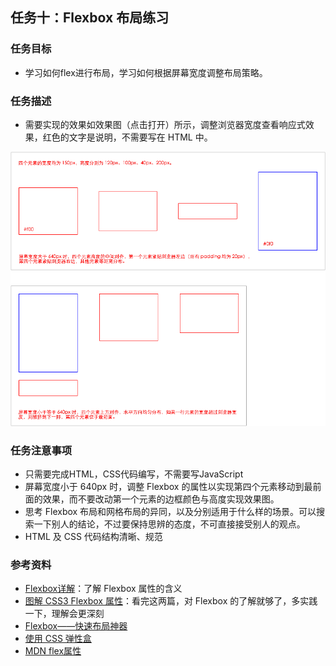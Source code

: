 ## 任务十：Flexbox 布局练习

### 任务目标

* 学习如何flex进行布局，学习如何根据屏幕宽度调整布局策略。

### 任务描述

* 需要实现的效果如效果图（点击打开）所示，调整浏览器宽度查看响应式效果，红色的文字是说明，不需要写在 HTML 中。

![示例图](./img/task_1_10_1.png)

### 任务注意事项

* 只需要完成HTML，CSS代码编写，不需要写JavaScript
* 屏幕宽度小于 640px 时，调整 Flexbox 的属性以实现第四个元素移动到最前面的效果，而不要改动第一个元素的边框颜色与高度实现效果图。
* 思考 Flexbox 布局和网格布局的异同，以及分别适用于什么样的场景。可以搜索一下别人的结论，不过要保持思辨的态度，不可直接接受别人的观点。
* HTML 及 CSS 代码结构清晰、规范

### 参考资料

* [Flexbox详解](https://segmentfault.com/a/1190000002910324)：了解 Flexbox 属性的含义
* [图解 CSS3 Flexbox 属性](https://web.tutorialonfree.com/tu-jie-css3-flexboxshu-xing/)：看完这两篇，对 Flexbox 的了解就够了，多实践一下，理解会更深刻
* [Flexbox——快速布局神器](http://www.w3cplus.com/css3/flexbox-basics.html)
* [使用 CSS 弹性盒](https://developer.mozilla.org/zh-CN/docs/Web/CSS/CSS_Flexible_Box_Layout/Using_CSS_flexible_boxes)
* [MDN flex属性](https://developer.mozilla.org/zh-CN/docs/Web/CSS/flex)